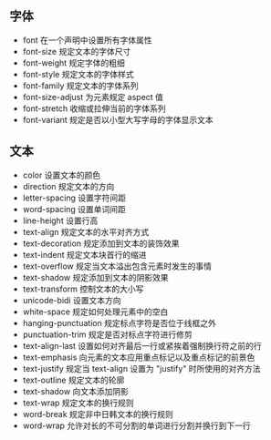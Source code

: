 ## 字体
- font	                在一个声明中设置所有字体属性
- font-size	            规定文本的字体尺寸
- font-weight	            规定字体的粗细
- font-style	            规定文本的字体样式
- font-family	            规定文本的字体系列
- font-size-adjust	    为元素规定 aspect 值
- font-stretch	        收缩或拉伸当前的字体系列
- font-variant	        规定是否以小型大写字母的字体显示文本
## 文本
- color	                设置文本的颜色
- direction	            规定文本的方向 
- letter-spacing	    设置字符间距
- word-spacing	        设置单词间距
- line-height	        设置行高
- text-align	        规定文本的水平对齐方式
- text-decoration	    规定添加到文本的装饰效果
- text-indent	        规定文本块首行的缩进
- text-overflow	        规定当文本溢出包含元素时发生的事情
- text-shadow	        规定添加到文本的阴影效果
- text-transform	    控制文本的大小写
- unicode-bidi	        设置文本方向
- white-space	        规定如何处理元素中的空白
- hanging-punctuation	规定标点字符是否位于线框之外
- punctuation-trim	    规定是否对标点字符进行修剪
- text-align-last	    设置如何对齐最后一行或紧挨着强制换行符之前的行
- text-emphasis	        向元素的文本应用重点标记以及重点标记的前景色
- text-justify	        规定当 text-align 设置为 "justify" 时所使用的对齐方法
- text-outline	        规定文本的轮廓
- text-shadow	        向文本添加阴影
- text-wrap	            规定文本的换行规则
- word-break	        规定非中日韩文本的换行规则
- word-wrap	            允许对长的不可分割的单词进行分割并换行到下一行

